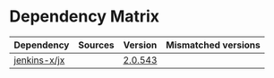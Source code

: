 # Dependency Matrix

Dependency | Sources | Version | Mismatched versions
---------- | ------- | ------- | -------------------
[jenkins-x/jx](https://github.com/jenkins-x/jx.git) |  | [2.0.543](https://github.com/jenkins-x/jx/releases/tag/v2.0.543) | 
